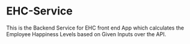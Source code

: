 # EHC-Service
This is the Backend Service for EHC front end App which calculates the Employee Happiness Levels based on Given Inputs over the API.
